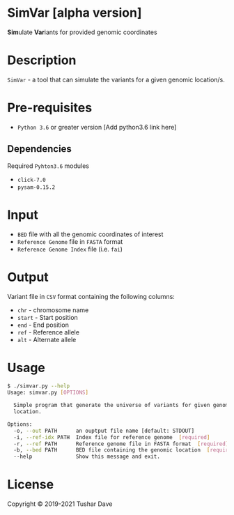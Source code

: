 # SimVar [**alpha** version]

**Sim**ulate **Var**iants for provided genomic coordinates

# Description

`SimVar` - a tool that can simulate the variants for a given genomic location/s.

# Pre-requisites

* `Python 3.6` or greater version [Add python3.6 link here]

## Dependencies

Required `Pyhton3.6` modules

* `click-7.0`
* `pysam-0.15.2` 

# Input

* `BED` file with all the genomic coordinates of interest
* `Reference Genome` file in `FASTA` format
* `Reference Genome Index` file (i.e. `fai`)

# Output

Variant file in `CSV` format containing the following columns:

* `chr` - chromosome name
* `start` - Start position
* `end` - End position
* `ref` - Reference allele
* `alt` - Alternate allele

# Usage

```bash
$ ./simvar.py --help
Usage: simvar.py [OPTIONS]

  Simple program that generate the universe of variants for given genomic
  location.

Options:
  -o, --out PATH      an ouptput file name [default: STDOUT]
  -i, --ref-idx PATH  Index file for reference genome  [required]
  -r, --ref PATH      Reference genome file in FASTA format  [required]
  -b, --bed PATH      BED file containing the genomic location  [required]
  --help              Show this message and exit.
```
# License

Copyright &copy; 2019-2021 Tushar Dave
